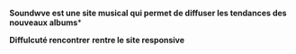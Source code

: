 **Soundwve est une site musical qui permet de diffuser les tendances des nouveaux albums***

**Diffulcuté rencontrer**
**rentre le site responsive**
